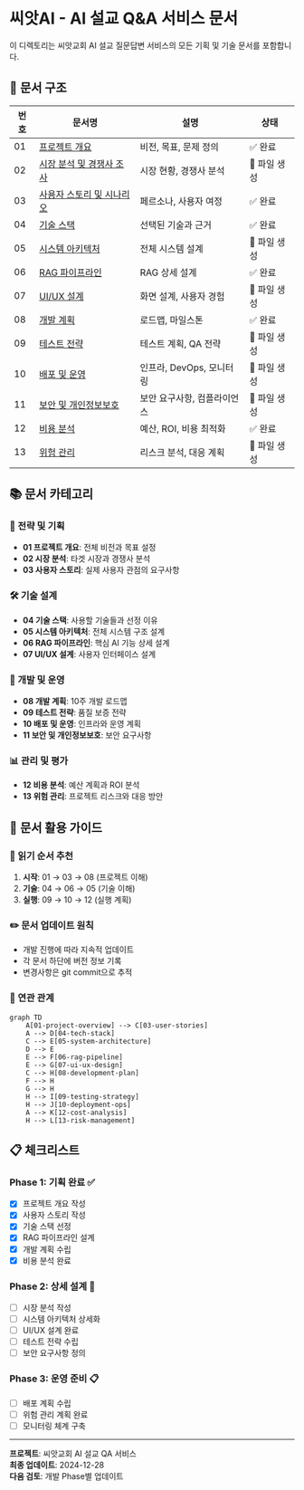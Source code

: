 # 씨앗AI - AI 설교 Q&A 서비스 문서

이 디렉토리는 씨앗교회 AI 설교 질문답변 서비스의 모든 기획 및 기술 문서를 포함합니다.

## 📁 문서 구조

| 번호 | 문서명 | 설명 | 상태 |
|------|--------|------|------|
| 01 | [프로젝트 개요](01-project-overview.md) | 비전, 목표, 문제 정의 | ✅ 완료 |
| 02 | [시장 분석 및 경쟁사 조사](02-market-analysis.md) | 시장 현황, 경쟁사 분석 | 📁 파일 생성 |
| 03 | [사용자 스토리 및 시나리오](03-user-stories.md) | 페르소나, 사용자 여정 | ✅ 완료 |
| 04 | [기술 스택](04-tech-stack.md) | 선택된 기술과 근거 | ✅ 완료 |
| 05 | [시스템 아키텍처](05-system-architecture.md) | 전체 시스템 설계 | 📁 파일 생성 |
| 06 | [RAG 파이프라인](06-rag-pipeline.md) | RAG 상세 설계 | ✅ 완료 |
| 07 | [UI/UX 설계](07-ui-ux-design.md) | 화면 설계, 사용자 경험 | 📁 파일 생성 |
| 08 | [개발 계획](08-development-plan.md) | 로드맵, 마일스톤 | ✅ 완료 |
| 09 | [테스트 전략](09-testing-strategy.md) | 테스트 계획, QA 전략 | 📁 파일 생성 |
| 10 | [배포 및 운영](10-deployment-ops.md) | 인프라, DevOps, 모니터링 | 📁 파일 생성 |
| 11 | [보안 및 개인정보보호](11-security-privacy.md) | 보안 요구사항, 컴플라이언스 | 📁 파일 생성 |
| 12 | [비용 분석](12-cost-analysis.md) | 예산, ROI, 비용 최적화 | ✅ 완료 |
| 13 | [위험 관리](13-risk-management.md) | 리스크 분석, 대응 계획 | 📁 파일 생성 |

## 📚 문서 카테고리

### 🎯 전략 및 기획
- **01 프로젝트 개요**: 전체 비전과 목표 설정
- **02 시장 분석**: 타겟 시장과 경쟁사 분석
- **03 사용자 스토리**: 실제 사용자 관점의 요구사항

### 🛠️ 기술 설계
- **04 기술 스택**: 사용할 기술들과 선정 이유
- **05 시스템 아키텍처**: 전체 시스템 구조 설계
- **06 RAG 파이프라인**: 핵심 AI 기능 상세 설계
- **07 UI/UX 설계**: 사용자 인터페이스 설계

### 🚀 개발 및 운영
- **08 개발 계획**: 10주 개발 로드맵
- **09 테스트 전략**: 품질 보증 전략
- **10 배포 및 운영**: 인프라와 운영 계획
- **11 보안 및 개인정보보호**: 보안 요구사항

### 📊 관리 및 평가
- **12 비용 분석**: 예산 계획과 ROI 분석
- **13 위험 관리**: 프로젝트 리스크와 대응 방안

## 🔄 문서 활용 가이드

### 📖 읽기 순서 추천
1. **시작**: 01 → 03 → 08 (프로젝트 이해)
2. **기술**: 04 → 06 → 05 (기술 이해)
3. **실행**: 09 → 10 → 12 (실행 계획)

### ✏️ 문서 업데이트 원칙
- 개발 진행에 따라 지속적 업데이트
- 각 문서 하단에 버전 정보 기록
- 변경사항은 git commit으로 추적

### 🔗 연관 관계
```mermaid
graph TD
    A[01-project-overview] --> C[03-user-stories]
    A --> D[04-tech-stack]
    C --> E[05-system-architecture]
    D --> E
    E --> F[06-rag-pipeline]
    E --> G[07-ui-ux-design]
    C --> H[08-development-plan]
    F --> H
    G --> H
    H --> I[09-testing-strategy]
    H --> J[10-deployment-ops]
    A --> K[12-cost-analysis]
    H --> L[13-risk-management]
```

## 📋 체크리스트

### Phase 1: 기획 완료 ✅
- [x] 프로젝트 개요 작성
- [x] 사용자 스토리 작성  
- [x] 기술 스택 선정
- [x] RAG 파이프라인 설계
- [x] 개발 계획 수립
- [x] 비용 분석 완료

### Phase 2: 상세 설계 🔄
- [ ] 시장 분석 작성
- [ ] 시스템 아키텍처 상세화
- [ ] UI/UX 설계 완료
- [ ] 테스트 전략 수립
- [ ] 보안 요구사항 정의

### Phase 3: 운영 준비 📋
- [ ] 배포 계획 수립
- [ ] 위험 관리 계획 완료
- [ ] 모니터링 체계 구축

---

**프로젝트**: 씨앗교회 AI 설교 QA 서비스  
**최종 업데이트**: 2024-12-28  
**다음 검토**: 개발 Phase별 업데이트 